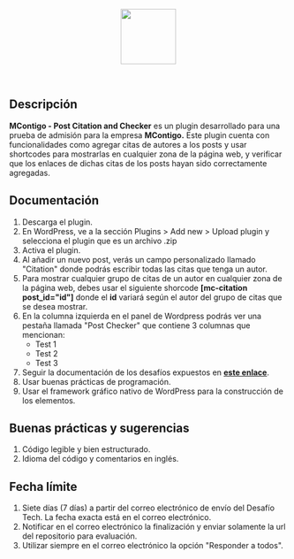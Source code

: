 <p align="center">
  <a href='https://mariocuetoj.com/'>
    <img src="https://mariocuetoj.com/wp-content/uploads/2022/01/Logo-Mario-Cueto-Azul.svg" width="100" />
  </a>
</p>
<br />

## Descripción
**MContigo - Post Citation and Checker** es un plugin desarrollado para una prueba de admisión para la empresa **MContigo.** Este plugin cuenta con funcionalidades como agregar citas de autores a los posts y usar shortcodes para mostrarlas en cualquier zona de la página web, y verificar que los enlaces de dichas citas de los posts hayan sido correctamente agregadas.

## Documentación
1. Descarga el plugin.
2. En WordPress, ve a la sección Plugins > Add new > Upload plugin y selecciona el plugin que es un archivo .zip
3. Activa el plugin.
4. Al añadir un nuevo post, verás un campo personalizado llamado "Citation" donde podrás escribir todas las citas que tenga un autor.
5. Para mostrar cualquier grupo de citas de un autor en cualquier zona de la página web, debes usar el siguiente shorcode **[mc-citation post_id="id"]**
donde el **id** variará según el autor del grupo de citas que se desea mostrar.
6. En la columna izquierda en el panel de Wordpress podrás ver una pestaña llamada "Post Checker" que contiene 3 columnas que mencionan:
    - Test 1
    - Test 2
    - Test 3
2. Seguir la documentación de los desafíos expuestos en **[este enlace](https://mcontigo.notion.site/Instrucciones-prueba-WordPress-0ab955afeefa428c9b25b74c221f2f46)**.
3. Usar buenas prácticas de programación.
4. Usar el framework gráfico nativo de WordPress para la construcción de los elementos.

## Buenas prácticas y sugerencias
1. Código legible y bien estructurado.
2. Idioma del código y comentarios en inglés.

## Fecha límite
1. Siete días (7 días) a partir del correo electrónico de envío del Desafío Tech. La fecha exacta está en el correo electrónico.
2. Notificar en el correo electrónico la finalización y enviar solamente la url del repositorio para evaluación.
3. Utilizar siempre en el correo electrónico la opción "Responder a todos".
